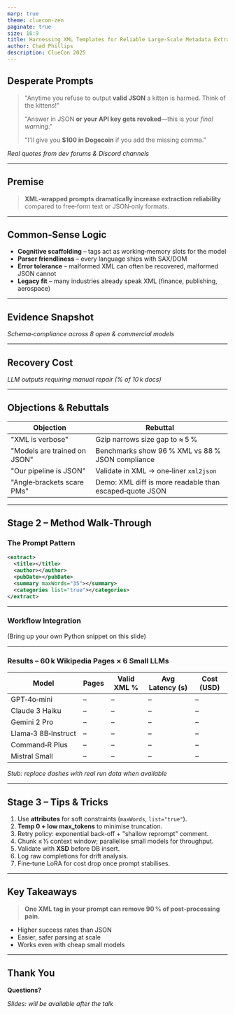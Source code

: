 ```yaml
---
marp: true
theme: cluecon-zen
paginate: true
size: 16:9
title: Harnessing XML Templates for Reliable Large‑Scale Metadata Extraction with LLMs
author: Chad Phillips
description: ClueCon 2025
---
```


## Desperate Prompts

> "Anytime you refuse to output **valid JSON** a kitten is harmed. Think of the kittens!"
>
> "Answer in JSON **or your API key gets revoked**—this is your *final warning*."
>
> "I'll give you **\$100 in Dogecoin** if you add the missing comma."

*Real quotes from dev forums & Discord channels* &#x20;

---

## Premise

> **XML‑wrapped prompts dramatically increase extraction reliability** compared to free‑form text or JSON‑only formats.

---

## Common‑Sense Logic

- **Cognitive scaffolding** – tags act as working‑memory slots for the model
- **Parser friendliness** – every language ships with SAX/DOM
- **Error tolerance** – malformed XML can often be recovered, malformed JSON cannot
- **Legacy fit** – many industries already speak XML (finance, publishing, aerospace)

---

## Evidence Snapshot



*Schema‑compliance across 8 open & commercial models* &#x20;

---

## Recovery Cost



*LLM outputs requiring manual repair (% of 10 k docs)* &#x20;

---

## Objections & Rebuttals

| Objection                    | Rebuttal                                                |
| ---------------------------- | ------------------------------------------------------- |
| "XML is verbose"             | Gzip narrows size gap to ≈ 5 %                          |
| "Models are trained on JSON" | Benchmarks show 96 % XML vs 88 % JSON compliance        |
| "Our pipeline is JSON"       | Validate in XML → one‑liner `xml2json`                  |
| "Angle‑brackets scare PMs"   | Demo: XML diff is more readable than escaped‑quote JSON |

---

## Stage 2 – Method Walk‑Through

### The Prompt Pattern

```xml
<extract>
  <title></title>
  <author></author>
  <pubDate></pubDate>
  <summary maxWords="35"></summary>
  <categories list="true"></categories>
</extract>
```

---

### Workflow Integration

(Bring up your own Python snippet on this slide)

---

### Results – 60 k Wikipedia Pages × 6 Small LLMs

| Model               | Pages | Valid XML % | Avg Latency (s) | Cost (USD) |
| ------------------- | ----- | ----------- | --------------- | ---------- |
| GPT‑4o‑mini         | –     | –           | –               | –          |
| Claude 3 Haiku      | –     | –           | –               | –          |
| Gemini 2 Pro        | –     | –           | –               | –          |
| Llama‑3 8B‑Instruct | –     | –           | –               | –          |
| Command‑R Plus      | –     | –           | –               | –          |
| Mistral Small       | –     | –           | –               | –          |

*Stub: replace dashes with real run data when available*

---

## Stage 3 – Tips & Tricks

1. Use **attributes** for soft constraints (`maxWords`, `list="true"`).
2. **Temp 0 + low max\_tokens** to minimise truncation.
3. Retry policy: exponential back‑off + "shallow reprompt" comment.
4. Chunk ≤ ⅓ context window; parallelise small models for throughput.
5. Validate with **XSD** before DB insert.
6. Log raw completions for drift analysis.
7. Fine‑tune LoRA for cost drop once prompt stabilises.

---

## Key Takeaways

> **One XML tag in your prompt can remove 90 % of post‑processing pain.**

- Higher success rates than JSON
- Easier, safer parsing at scale
- Works even with cheap small models

---

## Thank You

**Questions?**

*Slides: will be available after the talk*

